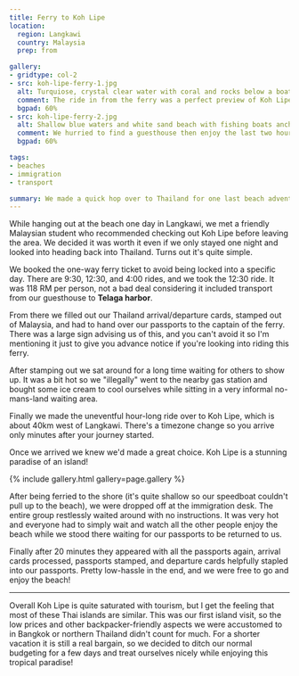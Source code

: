 ```yaml
---
title: Ferry to Koh Lipe
location:
  region: Langkawi
  country: Malaysia
  prep: from

gallery:
- gridtype: col-2
- src: koh-lipe-ferry-1.jpg
  alt: Turquiose, crystal clear water with coral and rocks below a boat.
  comment: The ride in from the ferry was a perfect preview of Koh Lipe. That building directly ahead is the immigration office, right on the beach!
  bgpad: 60%
- src: koh-lipe-ferry-2.jpg
  alt: Shallow blue waters and white sand beach with fishing boats anchored in place.
  comment: We hurried to find a guesthouse then enjoy the last two hours of our first afternoon on Koh Lipe.
  bgpad: 60%

tags:
- beaches
- immigration
- transport

summary: We made a quick hop over to Thailand for one last beach adventure before heading back to the mainland.
---
```


While hanging out at the beach one day in Langkawi, we met a friendly Malaysian student who recommended checking out Koh Lipe before leaving the area. We decided it was worth it even if we only stayed one night and looked into heading back into Thailand. Turns out it's quite simple.

We booked the one-way ferry ticket to avoid being locked into a specific day. There are 9:30, 12:30, and 4:00 rides, and we took the 12:30 ride. It was 118 RM per person, not a bad deal considering it included transport from our guesthouse to **Telaga harbor**.

From there we filled out our Thailand arrival/departure cards, stamped out of Malaysia, and had to hand over our passports to the captain of the ferry. There was a large sign advising us of this, and you can't avoid it so I'm mentioning it just to give you advance notice if you're looking into riding this ferry.

After stamping out we sat around for a long time waiting for others to show up. It was a bit hot so we "illegally" went to the nearby gas station and bought some ice cream to cool ourselves while sitting in a very informal no-mans-land waiting area.

Finally we made the uneventful hour-long ride over to Koh Lipe, which is about 40km west of Langkawi. There's a timezone change so you arrive only minutes after your journey started. 

Once we arrived we knew we'd made a great choice. Koh Lipe is a stunning paradise of an island!

{% include gallery.html gallery=page.gallery %}

After being ferried to the shore (it's quite shallow so our speedboat couldn't pull up to the beach), we were dropped off at the immigration desk. The entire group restlessly waited around with no instructions. It was very hot and everyone had to simply wait and watch all the other people enjoy the beach while we stood there waiting for our passports to be returned to us.

Finally after 20 minutes they appeared with all the passports again, arrival cards processed, passports stamped, and departure cards helpfully stapled into our passports. Pretty low-hassle in the end, and we were free to go and enjoy the beach!

---

Overall Koh Lipe is quite saturated with tourism, but I get the feeling that most of these Thai islands are similar. This was our first island visit, so the low prices and other backpacker-friendly aspects we were accustomed to in Bangkok or northern Thailand didn't count for much. For a shorter vacation it is still a real bargain, so we decided to ditch our normal budgeting for a few days and treat ourselves nicely while enjoying this tropical paradise!
